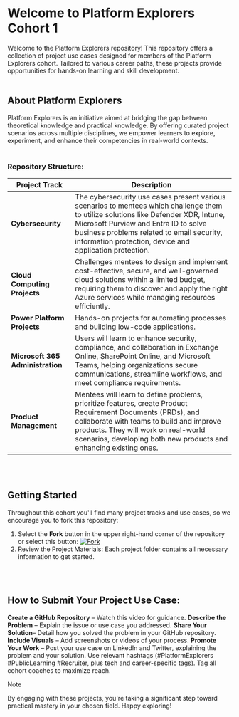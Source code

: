 # Welcome to Platform Explorers Cohort 1

Welcome to the Platform Explorers repository! This repository offers a collection of project use cases designed for members of the Platform Explorers cohort. Tailored to various career paths, these projects provide opportunities for hands-on learning and skill development.
<br> <br>

## About Platform Explorers
Platform Explorers is an initiative aimed at bridging the gap between theoretical knowledge and practical knowledge. By offering curated project scenarios across multiple disciplines, we empower learners to explore, experiment, and enhance their competencies in real-world contexts.​
<br> <br>

### Repository Structure:

| Project Track | Description |
|----------|-------------|
| **Cybersecurity** | The cybersecurity use cases present various scenarios to mentees which challenge them to utilize solutions like Defender XDR, Intune, Microsoft Purview and Entra ID to solve business problems related to email security, information protection, device and application protection. |
| **Cloud Computing Projects** | Challenges mentees to design and implement cost-effective, secure, and well-governed cloud solutions within a limited budget, requiring them to discover and apply the right Azure services while managing resources efficiently. |
| **Power Platform Projects** | Hands-on projects for automating processes and building low-code applications. |
| **Microsoft 365 Administration** | Users will learn to enhance security, compliance, and collaboration in Exchange Online, SharePoint Online, and Microsoft Teams, helping organizations secure communications, streamline workflows, and meet compliance requirements. |
| **Product Management** | Mentees will learn to define problems, prioritize features, create Product Requirement Documents (PRDs), and collaborate with teams to build and improve products. They will work on real-world scenarios, developing both new products and enhancing existing ones. |

<br> <br>

## Getting Started
 
Throughout this cohort you'll find many project tracks and use cases, so we encourage you to fork this repository:

1. Select the **Fork** button in the upper right-hand corner of the repository or select this button:
 [![Fork](https://img.shields.io/badge/Fork-Repository-blue?style=flat-square)](https://github.com/PlatformExplorers/Platform-Explorers-Cohort-1/fork)
2. Review the Project Materials: Each project folder contains all necessary information to get started.


<br> <br>

## How to Submit Your Project Use Case:
**Create a GitHub Repository** – Watch this video for guidance.
**Describe the Problem** – Explain the issue or use case you addressed.
**Share Your Solution**– Detail how you solved the problem in your GitHub repository.
**Include Visuals** – Add screenshots or videos of your process.
**Promote Your Work** – Post your use case on LinkedIn and Twitter, explaining the problem and your solution. Use relevant hashtags (#PlatformExplorers #PublicLearning #Recruiter, plus tech and career-specific tags). Tag all cohort coaches to maximize reach.

> [!NOTE]
> By engaging with these projects, you're taking a significant step toward practical mastery in your chosen field. Happy exploring!​
>
>
> 
>  




